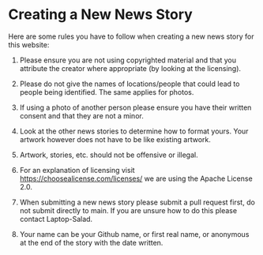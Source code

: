 # Creating a New News Story

Here are some rules you have to follow when creating a new news story for this website:

1. Please ensure you are not using copyrighted material and that you attribute the creator where appropriate (by looking at the licensing).

2. Please do not give the names of locations/people that could lead to people being identified. The same applies for photos.

3. If using a photo of another person please ensure you have their written consent and that they are not a minor.

4. Look at the other news stories to determine how to format yours. Your artwork however does not have to be like existing artwork.

5. Artwork, stories, etc. should not be offensive or illegal. 

6. For an explanation of licensing visit https://choosealicense.com/licenses/ we are using the Apache License 2.0.

7. When submitting a new news story please submit a pull request first, do not submit directly to main. If you are unsure how to do this please contact Laptop-Salad.

8. Your name can be your Github name, or first real name, or anonymous at the end of the story with the date written.